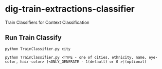 # dig-train-extractions-classifier
Train Classifiers for Context Classification

## Run Train Classify

```
python TrainClassifier.py city
```

```
python TrainClassifier.py <TYPE - one of cities, ethnicity, name, eye-color, hair-color> [<ONLY_GENERATE - 1(default) or 0 >](optional)
```
